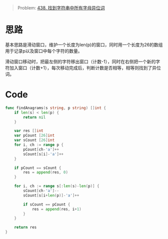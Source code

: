 
> Problem: [438. 找到字符串中所有字母异位词](https://leetcode.cn/problems/find-all-anagrams-in-a-string/description/)


# 思路
基本思路是滑动窗口，维护一个长度为len(p)的窗口，同时用一个长度为26的数组用于记录p以及窗口中每个字符的数量。

滑动窗口移动时，把最左侧的字符移出窗口（计数-1），同时在右侧把一个新的字符加入窗口（计数+1），每次移动完成后，判断计数是否相等，相等则找到了异位词。


# Code
```go
func findAnagrams(s string, p string) []int {
	if len(s) < len(p) {
		return nil
	}

	var res []int
	var pCount [26]int
	var sCount [26]int
	for i, ch := range p {
		pCount[ch-'a']++
		sCount[s[i]-'a']++
	}

	if pCount == sCount {
		res = append(res, 0)
	}

	for i, ch := range s[:len(s)-len(p)] {
		sCount[ch-'a']--
		sCount[s[i+len(p)]-'a']++

		if sCount == pCount {
			res = append(res, i+1)
		}
	}

	return res
}
```
  
